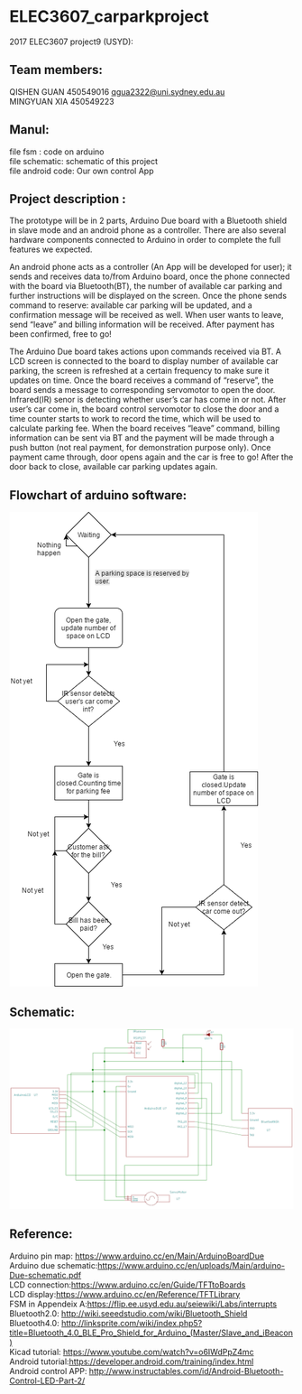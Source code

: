 # ELEC3607_carparkproject
2017 ELEC3607 project9 (USYD):  

## Team members: 
QISHEN GUAN 450549016  qgua2322@uni.sydney.edu.au  
MINGYUAN XIA  450549223


## Manul: 
file fsm : code on arduino   
file schematic: schematic of this project  
file android code: Our own control App
       

## Project description :  
The prototype will be in 2 parts, Arduino Due board with a Bluetooth shield in slave mode and an android phone as a controller. There are also several hardware components connected to Arduino in order to complete the full features we expected. 

An android phone acts as a controller (An App will be developed for user); it sends and receives data to/from Arduino board, once the phone connected with the board via Bluetooth(BT), the number of available car parking and further instructions will be displayed on the screen. Once the phone sends command to reserve: available car parking will be updated, and a confirmation message will be received as well. When user wants to leave, send “leave” and billing information will be received. After payment has been confirmed, free to go!

The Arduino Due board takes actions upon commands received via BT. A LCD screen is connected to the board to display number of available car parking, the screen is refreshed at a certain frequency to make sure it updates on time. Once the board receives a command of “reserve”, the board sends a message to corresponding servomotor to open the door. Infrared(IR) senor is detecting whether user’s car has come in or not. After user’s car come in, the board control servomotor to close the door and a time counter starts to work to record the time, which will be used to calculate parking fee. When the board receives “leave” command, billing information can be sent via BT and the payment will be made through a push button (not real payment, for demonstration purpose only). Once payment came through, door opens again and the car is free to go! After the door back to close, available car parking updates again.  


## Flowchart of arduino software:  
![flowchart](/flowchart.png "Flowchart")


## Schematic:
![schematic](/schematic.png "Schematic")

## Reference:
Arduino pin map: https://www.arduino.cc/en/Main/ArduinoBoardDue  
Arduino due schematic:https://www.arduino.cc/en/uploads/Main/arduino-Due-schematic.pdf   
LCD connection:https://www.arduino.cc/en/Guide/TFTtoBoards   
LCD display:https://www.arduino.cc/en/Reference/TFTLibrary  
FSM in Appendeix A:https://flip.ee.usyd.edu.au/seiewiki/Labs/interrupts  
Bluetooth2.0: http://wiki.seeedstudio.com/wiki/Bluetooth_Shield  
Bluetooth4.0: http://linksprite.com/wiki/index.php5?title=Bluetooth_4.0_BLE_Pro_Shield_for_Arduino_(Master/Slave_and_iBeacon)  
Kicad tutorial: https://www.youtube.com/watch?v=o6IWdPpZ4mc  
Android tutorial:https://developer.android.com/training/index.html  
Android control APP: http://www.instructables.com/id/Android-Bluetooth-Control-LED-Part-2/  


       
